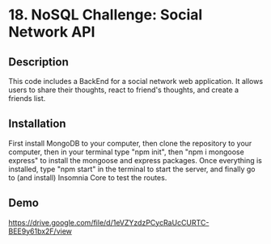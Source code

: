# 18. NoSQL Challenge: Social Network API

## Description 
This code includes a BackEnd for a social network web application. It allows users to share their thoughts, react to friend's thoughts, and create a friends list. 

## Installation 
First install MongoDB to your computer, then clone the repository to your computer, then in your terminal type "npm init", then "npm i mongoose express" to install the mongoose and express packages. Once everything is installed, type "npm start" in the terminal to start the server, and finally go to (and install) Insomnia Core to test the routes.  

## Demo
https://drive.google.com/file/d/1eVZYzdzPCycRaUcCURTC-BEE9y61bx2F/view
